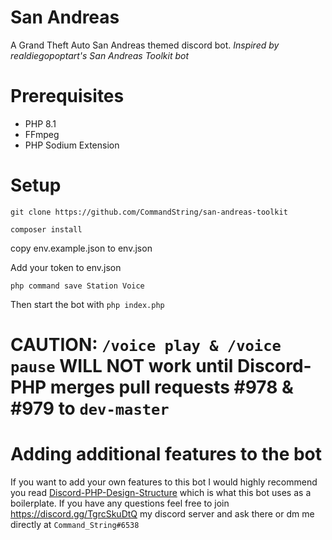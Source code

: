 # San Andreas
A Grand Theft Auto San Andreas themed discord bot. *Inspired by realdiegopoptart's San Andreas Toolkit bot*

# Prerequisites #
* PHP 8.1
* FFmpeg
* PHP Sodium Extension

# Setup
`git clone https://github.com/CommandString/san-andreas-toolkit`

`composer install`

copy env.example.json to env.json

Add your token to env.json

`php command save Station Voice`

Then start the bot with `php index.php`

# CAUTION: `/voice play & /voice pause` **WILL NOT** work until Discord-PHP merges pull requests #978 & #979 to `dev-master` #

# Adding additional features to the bot
If you want to add your own features to this bot I would highly recommend you read [Discord-PHP-Design-Structure](https://github.com/CommandString/DiscordPHP-Design-Structure) which is what this bot uses as a boilerplate. If you have any questions feel free to join https://discord.gg/TgrcSkuDtQ my discord server and ask there or dm me directly at `Command_String#6538`